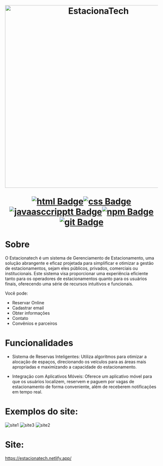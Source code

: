 <h1 align="center">  

<a href="https://estacionatech.netlify.app/" target="_blank">
    <img src="https://github.com/mabiamabia/gerenciador-estacionamento/assets/49458473/467a9488-715d-4827-84f0-68b23e5cf2ea" alt="EstacionaTech" width="600">
</a>

[![html Badge](https://img.shields.io/badge/HTML5-E34F26?style=for-the-badge&logo=html5&logoColor=white&link=https://github.com/prisciladuarte)](https://github.com/prisciladuarte)[![css Badge](https://img.shields.io/badge/CSS3-1572B6?style=for-the-badge&logo=css3&logoColor=white&link=https://github.com/prisciladuarte)](https://github.com/prisciladuarte)[![javaasccripptt Badge](https://img.shields.io/badge/JavaScript-323330?style=for-the-badge&logo=javascript&logoColor=F7DF1E&link=https://github.com/prisciladuarte)](https://github.com/prisciladuarte)[![npm Badge](https://img.shields.io/badge/npm-CB3837?style=for-the-badge&logo=npm&logoColor=white&link=https://github.com/prisciladuarte)](https://github.com/prisciladuarte)[![git Badge](https://img.shields.io/badge/Git-F05032?style=for-the-badge&logo=git&logoColor=white&link=https://github.com/prisciladuarte)](https://github.com/prisciladuarte)

</h1>

<h1>Sobre </h1>

O Estacionatech é um sistema de Gerenciamento de Estacionamento, uma solução abrangente e eficaz projetada para simplificar e otimizar a gestão de estacionamentos, sejam eles públicos, privados, comerciais ou institucionais. Este sistema visa proporcionar uma experiência eficiente tanto para os operadores de estacionamentos quanto para os usuários finais, oferecendo uma série de recursos intuitivos e funcionais.

Você pode:

* Reservar Online
* Cadastrar email
* Obter informações
* Contato
* Convênios e parceiros

<h1>Funcionalidades </h1>


* Sistema de Reservas Inteligentes: Utiliza algoritmos para otimizar a alocação de espaços, direcionando os veículos para as áreas mais apropriadas e maximizando a capacidade do estacionamento.

* Integração com Aplicativos Móveis: Oferece um aplicativo móvel para que os usuários localizem, reservem e paguem por vagas de estacionamento de forma conveniente, além de receberem notificações em tempo real.
  
 </h4>
 
 <h1> Exemplos do site:  </h1>


![site1](https://github.com/mabiamabia/gerenciador-estacionamento/assets/49458473/6838c14c-7415-4316-ba60-ad7ba7e449bb)
![site3](https://github.com/mabiamabia/gerenciador-estacionamento/assets/49458473/8d465c28-7421-4d78-8f5c-38c3f9ab8886)
![site2](https://github.com/mabiamabia/gerenciador-estacionamento/assets/49458473/e596c2d8-8733-416b-8d8d-92b240e246a7)


 
<h1> Site:</h1>

https://estacionatech.netlify.app/

